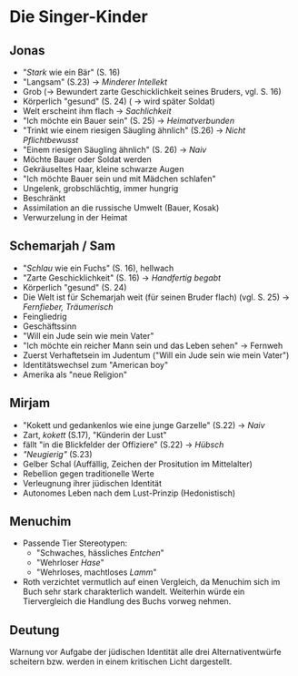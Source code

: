 Die Singer-Kinder
=================

Jonas
-----

-   "*Stark* wie ein Bär" (S. 16)
-   "Langsam" (S.23) → *Minderer Intellekt*
-   Grob (→ Bewundert zarte Geschicklichkeit seines Bruders, vgl. S. 16)
-   Körperlich "gesund" (S. 24) ( → wird später Soldat)
-   Welt erscheint ihm flach → *Sachlichkeit*
-   "Ich möchte ein Bauer sein" (S. 25) → *Heimatverbunden*
-   "Trinkt wie einem riesigen Säugling ähnlich" (S.26) →  *Nicht Pflichtbewusst*
-   "Einem riesigen Säugling ähnlich" (S. 26) → *Naiv*
-   Möchte Bauer oder Soldat werden
-   Gekräuseltes Haar, kleine schwarze Augen
-   "Ich möchte Bauer sein und mit Mädchen schlafen"
-   Ungelenk, grobschlächtig, immer hungrig
-   Beschränkt
-   Assimilation an die russische Umwelt (Bauer, Kosak)
-   Verwurzelung in der Heimat

Schemarjah / Sam
----------------

-   "*Schlau* wie ein Fuchs" (S. 16), hellwach
-   "Zarte Geschicklichkeit" (S. 16) → *Handfertig begabt*
-   Körperlich "gesund" (S. 24)
-   Die Welt ist für Schemarjah weit (für seinen Bruder flach) (vgl. S.
    25) → *Fernfieber, Träumerisch*
-   Feingliedrig
-   Geschäftssinn
-   "Will ein Jude sein wie mein Vater"
-   "Ich möchte ein reicher Mann sein und das Leben sehen" → Fernweh
-   Zuerst Verhaftetsein im Judentum ("Will ein Jude sein wie mein Vater")
-   Identitätswechsel zum "American boy"
-   Amerika als "neue Religion"

Mirjam
------

-   "Kokett und gedankenlos wie eine junge Garzelle" (S.22) → *Naiv*
-   Zart, *kokett* (S.17), "Künderin der Lust"
-   fällt "in die Blickfelder der Offiziere" (S.22) → *Hübsch*
-   *"Neugierig"* (S.23)
-   Gelber Schal (Auffällig, Zeichen der Prositution im Mittelalter)
-   Rebellion gegen traditionelle Werte
-   Verleugnung ihrer jüdischen Identität
-   Autonomes Leben nach dem Lust-Prinzip (Hedonistisch)

Menuchim
--------

-   Passende Tier Stereotypen:
    +   "Schwaches, hässliches *Entchen*"
    +   "Wehrloser *Hase*"
    +   "Wehrloses, machtloses *Lamm*"
-   Roth verzichtet vermutlich auf einen Vergleich, da Menuchim sich im
    Buch sehr stark charakterlich wandelt. Weiterhin würde ein
    Tiervergleich die Handlung des Buchs vorweg nehmen.

Deutung
-------

Warnung vor Aufgabe der jüdischen Identität alle drei Alternativentwürfe
scheitern bzw. werden in einem kritischen Licht dargestellt.

